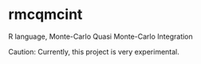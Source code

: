 # rmcqmcint
R language, Monte-Carlo Quasi Monte-Carlo Integration

Caution: Currently, this project is very experimental.